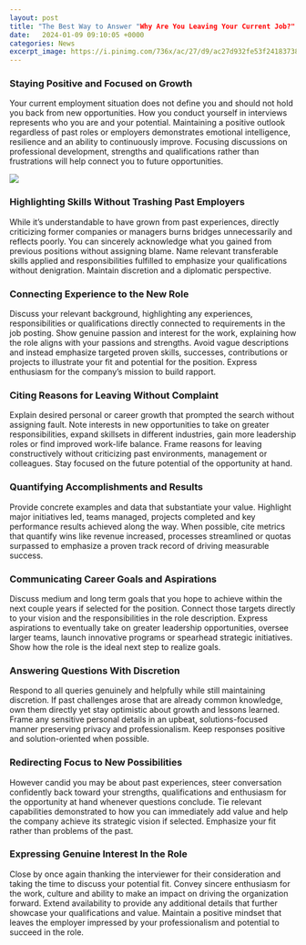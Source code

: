 ```yaml
---
layout: post
title: "The Best Way to Answer "Why Are You Leaving Your Current Job?" in an Interview"
date:   2024-01-09 09:10:05 +0000
categories: News
excerpt_image: https://i.pinimg.com/736x/ac/27/d9/ac27d932fe53f241837386ac199f81e0.jpg
---
```

### Staying Positive and Focused on Growth

Your current employment situation does not define you and should not hold you back from new opportunities. How you conduct yourself in interviews represents who you are and your potential. Maintaining a positive outlook regardless of past roles or employers demonstrates emotional intelligence, resilience and an ability to continuously improve. Focusing discussions on professional development, strengths and qualifications rather than frustrations will help connect you to future opportunities.


![](https://i.pinimg.com/736x/ac/27/d9/ac27d932fe53f241837386ac199f81e0.jpg)
### Highlighting Skills Without Trashing Past Employers   

While it’s understandable to have grown from past experiences, directly criticizing former companies or managers burns bridges unnecessarily and reflects poorly. You can sincerely acknowledge what you gained from previous positions without assigning blame. Name relevant transferable skills applied and responsibilities fulfilled to emphasize your qualifications without denigration. Maintain discretion and a diplomatic perspective.

### Connecting Experience to the New Role

Discuss your relevant background, highlighting any experiences, responsibilities or qualifications directly connected to requirements in the job posting. Show genuine passion and interest for the work, explaining how the role aligns with your passions and strengths. Avoid vague descriptions and instead emphasize targeted proven skills, successes, contributions or projects to illustrate your fit and potential for the position. Express enthusiasm for the company’s mission to build rapport. 

### Citing Reasons for Leaving Without Complaint  

Explain desired personal or career growth that prompted the search without assigning fault. Note interests in new opportunities to take on greater responsibilities, expand skillsets in different industries, gain more leadership roles or find improved work-life balance. Frame reasons for leaving constructively without criticizing past environments, management or colleagues. Stay focused on the future potential of the opportunity at hand.

### Quantifying Accomplishments and Results

Provide concrete examples and data that substantiate your value. Highlight major initiatives led, teams managed, projects completed and key performance results achieved along the way. When possible, cite metrics that quantify wins like revenue increased, processes streamlined or quotas surpassed to emphasize a proven track record of driving measurable success.

### Communicating Career Goals and Aspirations  

Discuss medium and long term goals that you hope to achieve within the next couple years if selected for the position. Connect those targets directly to your vision and the responsibilities in the role description. Express aspirations to eventually take on greater leadership opportunities, oversee larger teams, launch innovative programs or spearhead strategic initiatives. Show how the role is the ideal next step to realize goals.

### Answering Questions With Discretion 

Respond to all queries genuinely and helpfully while still maintaining discretion. If past challenges arose that are already common knowledge, own them directly yet stay optimistic about growth and lessons learned. Frame any sensitive personal details in an upbeat, solutions-focused manner preserving privacy and professionalism. Keep responses positive and solution-oriented when possible.

### Redirecting Focus to New Possibilities

However candid you may be about past experiences, steer conversation confidently back toward your strengths, qualifications and enthusiasm for the opportunity at hand whenever questions conclude.  Tie relevant capabilities demonstrated to how you can immediately add value and help the company achieve its strategic vision if selected. Emphasize your fit rather than problems of the past. 

### Expressing Genuine Interest In the Role

Close by once again thanking the interviewer for their consideration and taking the time to discuss your potential fit. Convey sincere enthusiasm for the work, culture and ability to make an impact on driving the organization forward. Extend availability to provide any additional details that further showcase your qualifications and value. Maintain a positive mindset that leaves the employer impressed by your professionalism and potential to succeed in the role.